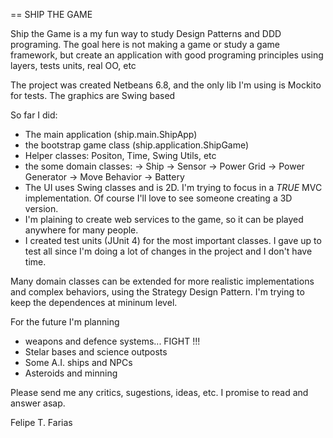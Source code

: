== SHIP THE GAME

Ship the Game is a my fun way to study Design Patterns and DDD programing. The goal here is not making a game or study a 
game framework, but create an application with good programing principles using layers, tests units, real OO, etc

The project was created Netbeans 6.8, and the only lib I'm using is Mockito for tests. The graphics are Swing based

So far I did:

- The main application (ship.main.ShipApp)
- the bootstrap game class (ship.application.ShipGame)
- Helper classes: Positon, Time, Swing Utils, etc
- the some domain classes:
  -> Ship
  -> Sensor
  -> Power Grid
  -> Power Generator
  -> Move Behavior
  -> Battery
- The UI uses Swing classes and is 2D. I'm trying to focus in a *TRUE* MVC implementation. Of course I'll love to see 
someone creating a 3D version.
- I'm plaining to create web services to the game, so it can be played anywhere for many people.
- I created test units (JUnit 4) for the most important classes. I gave up to test all since I'm doing a lot of changes 
in the project and I don't have time.


Many domain classes can be extended for more realistic implementations and complex behaviors, using the Strategy Design 
Pattern. I'm trying to keep the dependences at mininum level.

For the future I'm planning
- weapons and defence systems... FIGHT !!!
- Stelar bases and science outposts
- Some A.I. ships and NPCs
- Asteroids and minning

Please send me any critics, sugestions, ideas, etc. I promise to read and answer asap.

Felipe T. Farias

